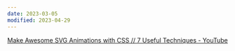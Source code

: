 ```yaml
---
date: 2023-03-05
modified: 2023-04-29
---
```


[Make Awesome SVG Animations with CSS // 7 Useful Techniques - YouTube](https://www.youtube.com/watch?v=UTHgr6NLeEw)
